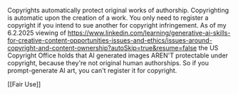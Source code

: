 Copyrights automatically protect original works of authorship. 
Copyrighting is automatic upon the creation of a work. You only need to register a copyright if you intend to sue another for copyright infringement. 
As of my 6.2.2025 viewing of https://www.linkedin.com/learning/generative-ai-skills-for-creative-content-opportunities-issues-and-ethics/issues-around-copyright-and-content-ownership?autoSkip=true&resume=false
the US Copyright Office holds that AI generated images AREN'T protectable under copyright, because they're not original human authorships. 
So if you prompt-generate AI art, you can't register it for copyright. 

[[Fair Use]]